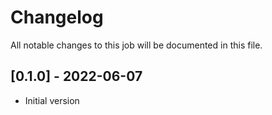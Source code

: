 # Changelog
All notable changes to this job will be documented in this file.

## [0.1.0] - 2022-06-07
* Initial version